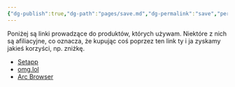 ```yaml
---
{"dg-publish":true,"dg-path":"pages/save.md","dg-permalink":"save","permalink":"/save/"}
---
```



Poniżej są linki prowadzące do produktów, których używam. Niektóre z nich są afiliacyjne, co oznacza, że kupując coś poprzez ten link ty i ja zyskamy jakieś korzyści, np. zniżkę.

- [Setapp](https://go.setapp.com/invite/voitech)
- [omg.lol](https://home.omg.lol/referred-by/voitech)
- [Arc Browser](https://arc.net/gift/f70fd7c0)
